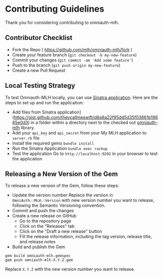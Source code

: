 # Contributing Guidelines

Thank you for considering contributing to omniauth-mlh.

## Contributor Checklist

- Fork the Repo ( https://github.com/mlh/omniauth-mlh/fork )
- Create your feature branch (`git checkout -b my-new-feature`)
- Commit your changes (`git commit -am 'Add some feature'`)
- Push to the branch (`git push origin my-new-feature`)
- Create a new Pull Request

## Local Testing Strategy

To test Omniauth-MLH locally, you can use [Sinatra application](https://gist.github.com/theycallmeswift/d8a8a22f95dd5d35f03661b19665e0d3). Here are the steps to set up and run the application:

- Add files from Sinatra application](https://gist.github.com/theycallmeswift/d8a8a22f95dd5d35f03661b19665e0d3) in a folder within a directory next to the checked out [omniauth-mlh](https://github.com/MLH/omniauth-mlh) library. 
- Add your `api_key` and `api_secret` from your My MLH application to `server.rb` file
- Install the required gems
```bundle install```
- Run the Sinatra Application
```bundle exec rackup```
- Test the application 
Go to `http://localhost:9292` in your browser to test the application

## Releasing a New Version of the Gem

To release a new version of the Gem, follow these steps:

- Update the version number 
Replace the version in `OmniAuth::MLH::Version` with new version number you want to release, following the Semantic Versioning convention.
-  Commit and push the changes
- Create a new release on GitHub
  - Go to the repository page
  - Click on the "Releases" tab
  - Click on the "Draft a new release" button
  - Fill the release information, including the tag version, release title, and release notes
- Build and publish the Gem
```
gem build omniauth-mlh.gemspec
gem push omniauth-mlh-X.Y.Z.gem
```
Replace `X.Y.Z` with the new version number you want to release.